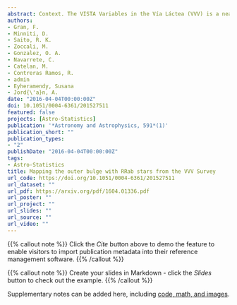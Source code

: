 ```yaml
---
abstract: Context. The VISTA Variables in the Vía Láctea (VVV) is a near-IR time-domain survey of the Galactic bulge and southern plane. One of the main goals of this survey is to reveal the 3D structure of the Milky Way through their variable stars. In particular, enormous numbers of RR Lyrae stars have been discovered in the inner regions of the bulge (−8° ≲ b ≲ −1°) by optical surveys such as OGLE and MACHO, but leaving an unexplored window of more than ~47 sq deg (−10.0° ≲ ℓ ≲ + 10.7° and − 10.3° ≲ b ≲ −8.0°) observed by the VVV Survey. Aims. Our goal is to characterize the RR Lyrae stars in the outer bulge in terms of their periods, amplitudes, Fourier coefficients, and distances in order to evaluate the 3D structure of the bulge in this area. The distance distribution of RR Lyrae stars will be compared to that of red clump stars, which is known to trace a X-shaped structure, in order to determine whether these two different stellar populations share the same Galactic distribution. Methods. A search for RR Lyrae stars was performed in more than ~47 sq deg at low Galactic latitudes (−10.3° ≲ b ≲ −8.0°). In the procedure the χ2 value and analysis of variance (AoV) statistic methods were used to determine the variability and periodic features of the light curves, respectively. To prevent misclassifications, the analysis was performed only on the fundamental mode RR Lyrae stars (RRab) owing to similarities found in the near-IR light curve shapes of contact eclipsing binaries (W UMa) and first overtone RR Lyrae stars (RRc). On the other hand, the red clump stars of the same analyzed tiles were selected, and cuts in the color-magnitude diagram were applied and the maximum distance restricted to ~20 kpc in order to construct a similar catalog in terms of distances and covered area compared to the RR Lyrae stars. Results. We report the detection of more than 1000 RR Lyrae ab-type stars in the VVV Survey located in the outskirts of the Galactic bulge. A few of them are possibly associated with the Sagittarius Dwarf Spheroidal Galaxy. We calculated colours, reddening, extinction, and distances of the detected RR Lyrae stars in order to determine the outer bulge 3D structure. Our main result is that, at the low galactic latitudes mapped here, the RR Lyrae stars trace a centrally concentrated spheroidal distribution. This is a noticeably different spatial distribution to the one traced by red clump stars known to follow a bar and X-shaped structure. We estimate the completeness of our sample at 80% for Ks ≤ 15 mag.
authors:
- Gran, F.
- Minniti, D.
- Saito, R. K.
- Zoccali, M. 
- Gonzalez, O. A. 
- Navarrete, C. 
- Catelan, M.
- Contreras Ramos, R.
- admin
- Eyheramendy, Susana
- Jord{\'a}n, A.
date: "2016-04-04T00:00:00Z"
doi: 10.1051/0004-6361/201527511
featured: false
projects: [Astro-Statistics]
publication: '*Astronomy and Astrophysics, 591*(1)'
publication_short: ""
publication_types:
- "2"
publishDate: "2016-04-04T00:00:00Z"
tags:
- Astro-Statistics
title: Mapping the outer bulge with RRab stars from the VVV Survey
url_code: https://doi.org/10.1051/0004-6361/201527511
url_dataset: ""
url_pdf: https://arxiv.org/pdf/1604.01336.pdf
url_poster: ""
url_project: ""
url_slides: ""
url_source: ""
url_video: ""
---
```


{{% callout note %}}
Click the *Cite* button above to demo the feature to enable visitors to import publication metadata into their reference management software.
{{% /callout %}}

{{% callout note %}}
Create your slides in Markdown - click the *Slides* button to check out the example.
{{% /callout %}}

Supplementary notes can be added here, including [code, math, and images](https://wowchemy.com/docs/writing-markdown-latex/).
